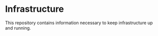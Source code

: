 # Infrastructure

This repository contains information necessary to keep infrastructure up and running.
